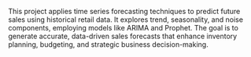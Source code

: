 This project applies time series forecasting techniques to predict future sales using historical retail data. It explores trend, seasonality, and noise components, employing models like ARIMA and Prophet. The goal is to generate accurate, data-driven sales forecasts that enhance inventory planning, budgeting, and strategic business decision-making.








